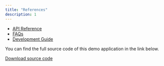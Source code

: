 ```yaml
---
title: "References"
description: 1
---
```

<ul>
<li><a href="https://developer.huawei.com/consumer/en/doc/development/HMSCore-References-V5/awareness-barrier-locationbarrier-0000001050164124-V5" target="_blank">API Reference</a></li>
<li><a href="https://developer.huawei.com/consumer/en/doc/development/HMSCore-Guides/faq-0000001050750085" target="_blank">FAQs</a></li>
<li><a href="https://developer.huawei.com/consumer/en/doc/development/HMSCore-Guides/before-you-start-0000001050144954" target="_blank">Development Guide</a></li>
</ul>

<p>You can find the full source code of this demo application in the link below.</p>
<p><a href="https://github.com/tolunayozturk/locationbarrier-codelab" target="_blank"><paper-button class="colored" raised><iron-icon icon="file-download"></iron-icon>Download source code</paper-button></a></p>
